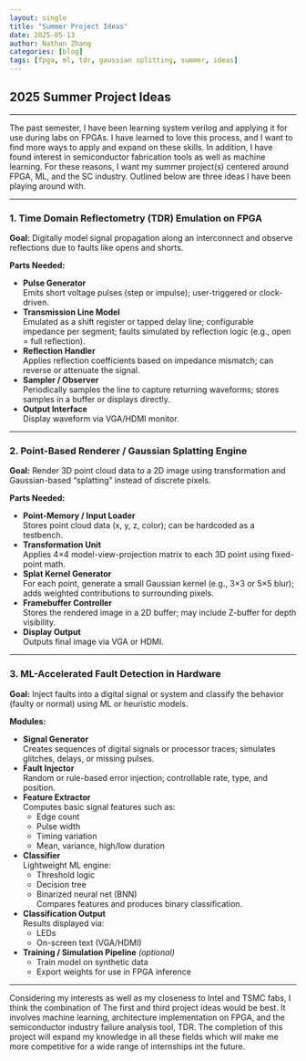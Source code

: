 ```yaml
---
layout: single
title: "Summer Project Ideas"
date: 2025-05-13
author: Nathan Zhang
categories: [blog]
tags: [fpga, ml, tdr, gaussian splitting, summer, ideas]
---
```


## 2025 Summer Project Ideas
---
The past semester, I have been learning system verilog and applying it for use during labs on FPGAs. I have learned to love this process, and I want to find more ways to apply and expand on these skills. In addition, I have found interest in semiconductor fabrication tools as well as machine learning. For these reasons, I want my summer project(s) centered around FPGA, ML, and the SC industry. Outlined below are three ideas I have been playing around with.

---

### 1. Time Domain Reflectometry (TDR) Emulation on FPGA

**Goal:** Digitally model signal propagation along an interconnect and observe reflections due to faults like opens and shorts.

**Parts Needed:**
- **Pulse Generator**  
  Emits short voltage pulses (step or impulse); user-triggered or clock-driven.
- **Transmission Line Model**  
  Emulated as a shift register or tapped delay line; configurable impedance per segment; faults simulated by reflection logic (e.g., open = full reflection).
- **Reflection Handler**  
  Applies reflection coefficients based on impedance mismatch; can reverse or attenuate the signal.
- **Sampler / Observer**  
  Periodically samples the line to capture returning waveforms; stores samples in a buffer or displays directly.
- **Output Interface**  
  Display waveform via VGA/HDMI monitor.

---

### 2. Point-Based Renderer / Gaussian Splatting Engine

**Goal:** Render 3D point cloud data to a 2D image using transformation and Gaussian-based “splatting” instead of discrete pixels.

**Parts Needed:**
- **Point-Memory / Input Loader**  
  Stores point cloud data (x, y, z, color); can be hardcoded as a testbench.
- **Transformation Unit**  
  Applies 4×4 model-view-projection matrix to each 3D point using fixed-point math.
- **Splat Kernel Generator**  
  For each point, generate a small Gaussian kernel (e.g., 3×3 or 5×5 blur); adds weighted contributions to surrounding pixels.
- **Framebuffer Controller**  
  Stores the rendered image in a 2D buffer; may include Z-buffer for depth visibility.
- **Display Output**  
  Outputs final image via VGA or HDMI.

---

### 3. ML-Accelerated Fault Detection in Hardware

**Goal:** Inject faults into a digital signal or system and classify the behavior (faulty or normal) using ML or heuristic models.

**Modules:**
- **Signal Generator**  
  Creates sequences of digital signals or processor traces; simulates glitches, delays, or missing pulses.
- **Fault Injector**  
  Random or rule-based error injection; controllable rate, type, and position.
- **Feature Extractor**  
  Computes basic signal features such as:
  - Edge count
  - Pulse width
  - Timing variation
  - Mean, variance, high/low duration
- **Classifier**  
  Lightweight ML engine:
  - Threshold logic
  - Decision tree
  - Binarized neural net (BNN)  
  Compares features and produces binary classification.
- **Classification Output**  
  Results displayed via:
  - LEDs
  - On-screen text (VGA/HDMI)
- **Training / Simulation Pipeline** *(optional)*  
  - Train model on synthetic data  
  - Export weights for use in FPGA inference

---

Considering my interests as well as my closeness to Intel and TSMC fabs, I think the combination of The first and third project ideas would be best. It involves machine learning, architecture implementation on FPGA, and the semiconductor industry failure analysis tool, TDR. The completion of this project will expand my knowledge in all these fields which will make me more competitive for a wide range of internships int the future.
